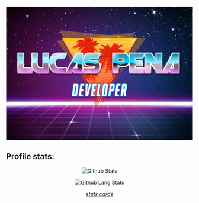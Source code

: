 <!-- ### <img src="https://github.githubassets.com/images/mona-whisper.gif" width="45"> Hello there! -->

![Lucas Pena](https://github.com/lucpena/lucpena/blob/master/me.jpg)

## Profile stats:

<p align="center">
    <img src="https://github-readme-stats.vercel.app/api?username=lucpena&show_icons=true&theme=synthwave" alt="Github Stats" width="420"/>
</p>

<p align="center">
    <img src="https://github-readme-stats.vercel.app/api/top-langs/?username=lucpena&layout=compact&theme=synthwave" alt="Github Lang Stats" width="420">
</p>

*<p align="center">[stats cards](https://github.com/anuraghazra/github-readme-stats)</p>*
 
<!--
**lucpena/lucpena** is a ✨ _special_ ✨ repository because its `README.md` (this file) appears on your GitHub profile.

Here are some ideas to get you started:

- 🔭 I’m currently working on ...
- 🌱 I’m currently learning ...
- 👯 I’m looking to collaborate on ...
- 🤔 I’m looking for help with ...
- 💬 Ask me about ...
- 📫 How to reach me: ...
- 😄 Pronouns: ...
- ⚡ Fun fact: ...
-->
